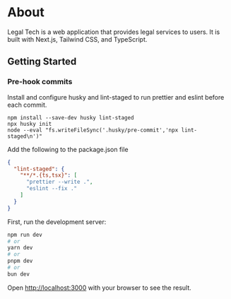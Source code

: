 # About

Legal Tech is a web application that provides legal services to users. It is built with Next.js, Tailwind CSS, and
TypeScript.

## Getting Started

### Pre-hook commits

Install and configure husky and lint-staged to run prettier and eslint before each commit.

```shell
npm install --save-dev husky lint-staged
npx husky init
node --eval "fs.writeFileSync('.husky/pre-commit','npx lint-staged\n')"
```

Add the following to the package.json file

```json
{
  "lint-staged": {
    "**/*.{ts,tsx}": [
      "prettier --write .",
      "eslint --fix ."
    ]
  }
}
```

First, run the development server:

```bash
npm run dev
# or
yarn dev
# or
pnpm dev
# or
bun dev
```

Open [http://localhost:3000](http://localhost:3000) with your browser to see the result.
